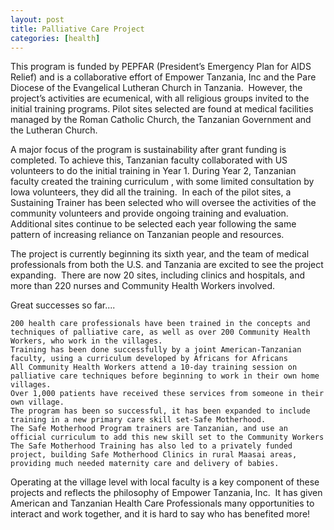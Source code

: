 ```yaml
---
layout: post
title: Palliative Care Project
categories: [health]
---
```

This program is funded by PEPFAR (President’s Emergency Plan for AIDS Relief) and is a collaborative effort of Empower Tanzania, Inc and the Pare Diocese of the Evangelical Lutheran Church in Tanzania.  However, the project’s activities are ecumenical, with all religious groups invited to the initial training programs. Pilot sites selected are found at medical facilities managed by the Roman Catholic Church, the Tanzanian Government and the Lutheran Church.

A major focus of the program is sustainability after grant funding is completed. To achieve this, Tanzanian faculty collaborated with US volunteers to do the initial training in Year 1. During Year 2, Tanzanian faculty created the training curriculum , with some limited consultation by Iowa volunteers, they did all the training.  In each of the pilot sites, a Sustaining Trainer has been selected who will oversee the activities of the community volunteers and provide ongoing training and evaluation.  Additional sites continue to be selected each year following the same pattern of increasing reliance on Tanzanian people and resources.

The project is currently beginning its sixth year, and the team of medical professionals from both the U.S. and Tanzania are excited to see the project expanding.  There are now 20 sites, including clinics and hospitals, and more than 220 nurses and Community Health Workers involved.

Great successes so far....

	200 health care professionals have been trained in the concepts and techniques of palliative care, as well as over 200 Community Health Workers, who work in the villages.
	Training has been done successfully by a joint American-Tanzanian faculty, using a curriculum developed by Africans for Africans
	All Community Health Workers attend a 10-day training session on palliative care techniques before beginning to work in their own home villages.
	Over 1,000 patients have received these services from someone in their own village.
	The program has been so successful, it has been expanded to include training in a new primary care skill set-Safe Motherhood.
	The Safe Motherhood Program trainers are Tanzanian, and use an official curriculum to add this new skill set to the Community Workers
	The Safe Motherhood Training has also led to a privately funded project, building Safe Motherhood Clinics in rural Maasai areas, providing much needed maternity care and delivery of babies.

Operating at the village level with local faculty is a key component of these projects and reflects the philosophy of Empower Tanzania, Inc.  It has given American and Tanzanian Health Care Professionals many opportunities to interact and work together, and it is hard to say who has benefited more!
